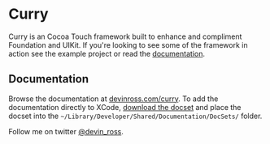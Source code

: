 Curry
============
Curry is an Cocoa Touch framework built to enhance and compliment Foundation and UIKit. If you're looking to see some of the framework in action see the example project or read the [documentation](http://devinross.com/curry/). 

## Documentation
Browse the documentation at [devinross.com/curry](http://devinross.com/curry/). To add the documentation directly to XCode, [download the docset](http://devinross.com/curry/com.devinross.curry.docset.zip) and place the docset into the `~/Library/Developer/Shared/Documentation/DocSets/` folder.


Follow me on twitter [@devin_ross](http://twitter.com/devin_ross).